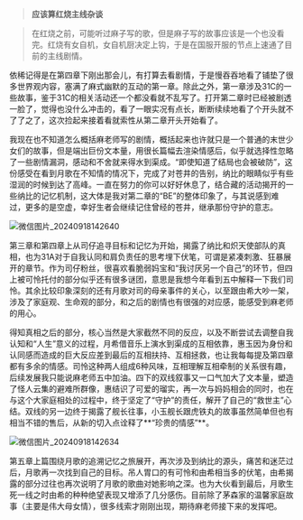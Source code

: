 > **应该算红烧主线杂谈**

> 在红烧之前，可能听过麻子写的歌，但是麻子写的故事应该是一个也没看完。红烧有女自机，女自机厨决定上钩，于是在国服开服的节点上速通了目前的主线剧情。

依稀记得是在第四章下刚出那会儿，有打算去看剧情，于是慢吞吞地看了铺垫了很多世界观内容，塞满了麻式幽默的互动的第一章。除此之外，第一章涉及31C的一些故事，鉴于31C的相关活动还一个都没看就不乱写了。打开第二章时已经被剧透一脸了，觉得也没什么冲击的，看了一眼实况有点长，断断续续地看了个开头就不了了之了，这次捡起来接着看就索性从第二章开头开始看了。

我现在也不知道怎么概括麻老师写的剧情，概括起来也许就只是一个普通的末世少女们的故事，但是端出巨份文本量，用很长篇幅去渲染情感后，似乎就选择性忽略了一些剧情漏洞，感动和不舍就来得水到渠成。“即使知道了结局也会被破防”，这份感受在看到月歌在不知情的情况下，完成了对苍井的告别，纳比的眼睛似乎有些湿润的时候到达了高峰。一直在努力的你可以好好休息了，结合藏的活动揭开的一些纳比的记忆机制，这大体是我对第二章的“BE”的整体印象了，与其说感到难过，更多的是空虚，幸好生者会继续记住曾经的苍井，继承那份守护的意志。

![微信图片_20240918142640](https://github.com/user-attachments/assets/3108039d-914f-4209-86cc-e850194e82d9)


第三章和第四章上从司仔追寻目标和记忆为开始，揭露了纳比和炽天使部队的真相，也为31A对于自我认同和肩负责任的思考埋下伏笔，可谓是紧凑刺激、狂暴展开的章节。作为司仔粉丝，很喜欢看脆弱妈宝和“我讨厌另一个自己”的环节，但四上被可怜托付的部分似乎还有很多谜团，意思是我想今年看到五中解释一下我们司怜。其余比较印象深刻的还有月歌对司的母亲事件的关心，以至跟由希大吵一架，涉及了家庭观、生命观的部分，和之后的剧情也有很强的对应感，能感受到麻老师的用心。

得知真相之后的部分，核心当然是大家截然不同的反应，以及不断尝试去调整自我认知和“人生”意义的过程，月希借音乐上演水到渠成的互相依靠，惠玉因为身份和认同感而造成的巨大反应差到最后的互相扶持、互相拯救，也让我每每提及第四章都有多余的情感。司怜这种两人组成6种风味，互相理解互相牵制的关系很有趣，后续发展我只能说麻老师五中加油。四下的双线叙事又一口气加大了文本量，塑造了怪人云集的避难所群像，惠结识了可爱的瑠实，再一次与妈妈相会的同时，也在与这个大家庭相处的过程中，终于坚定了“守护”的责任，解开了自己的“救世主”心结。双线的另一边终于揭露了舰长往事，小玉舰长跟虎铁丸的故事虽然简单但也有相当不错的售后，从新的切入点诠释了**“珍贵的情感”**。

![微信图片_20240918142634](https://github.com/user-attachments/assets/69b27b4f-364e-42ee-a2aa-4ba4504e85f5)


第五章上篇围绕月歌的追溯记忆之旅展开，再次涉及到纳比的源头，痛苦和迷茫过后，月歌再一次找到自己的目标。吊人胃口的有可怜和由希相当多的伏笔，由希揭露的部分过往也再次说明了月歌的歌曲对她影响之深。也为大伙看到最后，月歌生死一线之时由希的种种绝望表现又增添了几分感伤。目前除了茅森家的温馨家庭故事（主要是伟大母女情），很多线索才刚刚出现，期待麻老师接下来的发挥吧。